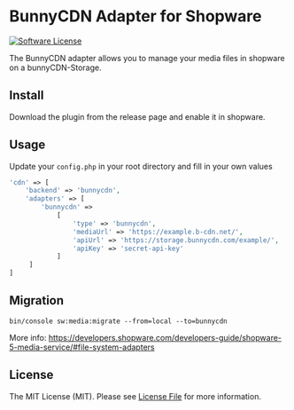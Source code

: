 # BunnyCDN Adapter for Shopware

[![Software License](https://img.shields.io/badge/license-MIT-brightgreen.svg?style=flat-square)](LICENSE.md)

The BunnyCDN adapter allows you to manage your media files in shopware on a bunnyCDN-Storage.


## Install

Download the plugin from the release page and enable it in shopware.

## Usage

Update your `config.php` in your root directory and fill in your own values

```php
'cdn' => [
    'backend' => 'bunnycdn',
    'adapters' => [
        'bunnycdn' =>
            [
                'type' => 'bunnycdn',
                'mediaUrl' => 'https://example.b-cdn.net/',
                'apiUrl' => 'https://storage.bunnycdn.com/example/',
                'apiKey' => 'secret-api-key'
            ]
     ]
]
```

## Migration
`bin/console sw:media:migrate --from=local --to=bunnycdn`

More info: https://developers.shopware.com/developers-guide/shopware-5-media-service/#file-system-adapters


## License

The MIT License (MIT). Please see [License File](LICENSE) for more information.
